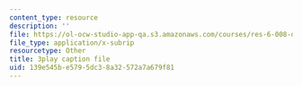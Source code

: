 ```yaml
---
content_type: resource
description: ''
file: https://ol-ocw-studio-app-qa.s3.amazonaws.com/courses/res-6-008-digital-signal-processing-spring-2011/139e545be5795dc38a32572a7a679f81_LrNXtw0E7Dk.vtt
file_type: application/x-subrip
resourcetype: Other
title: 3play caption file
uid: 139e545b-e579-5dc3-8a32-572a7a679f81
---
```

